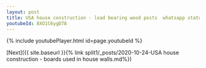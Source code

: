 ```yaml
---
layout: post
title: USA house construction - load bearing wood posts  whatsapp status
youtubeId: 8XO1C6ygD78
---
```


{% include youtubePlayer.html id=page.youtubeId %}

[Next]({{ site.baseurl }}{% link split1/_posts/2020-10-24-USA house construction - boards used in house walls.md%})
